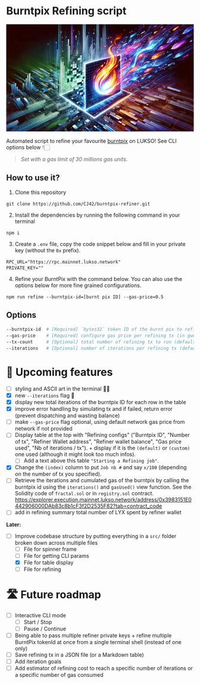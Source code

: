 # Burntpix Refining script

![Burntpix refiner image](./img/burntpix-refiner-image.webp)

Automated script to refine your favourite [burntpix](http://burntpix.com) on LUKSO! See CLI options below 👇🏻

> _Set with a gas limit of 30 millions gas units._

## How to use it?

1. Clone this repository

```
git clone https://github.com/CJ42/burntpix-refiner.git
```

2. Install the dependencies by running the following command in your terminal

```
npm i
```

3. Create a `.env` file, copy the code snippet below and fill in your private key (without the `0x` prefix).

```
RPC_URL="https://rpc.mainnet.lukso.network"
PRIVATE_KEY=""
```

4. Refine your BurntPix with the command below. You can also use the options below for more fine grained configurations.

```
npm run refine --burntpix-id=[burnt pix ID] --gas-price=0.5
```

## Options

```bash
--burntpix-id  # [Required] `bytes32` token ID of the burnt pix to refine (left padded with 12 x `0x00` bytes)
--gas-price    # [Required] configure gas price per refining tx (in gwei)
--tx-count     # [Optional] total number of refining tx to run (default = 100)
--iterations   # [Optional] number of iterations per refining tx (default = 1,000)
```

# 🫡 Upcoming features

- [ ] styling and ASCII art in the terminal 💅🏻
- [x] new `--iterations` flag 🔄
- [x] display new total iterations of the burntpix ID for each row in the table
- [x] improve error handling by simulating tx and if failed, return error (prevent dispatching and wasting balance)
- [ ] make `--gas-price` flag optional, using default network gas price from network if not provided
- [ ] Display table at the top with "Refining configs" ("Burntpix ID", "Number of tx", "Refiner Wallet address", "Refiner wallet balance", "Gas price used", "Nb of iterations / tx"). + display if it is the `(default)` or `(custom)` one used (although it might look too much infos).
  - [ ] Add a text above this table `"Starting a Refining job"`.
- [x] Change the `(index)` column to put `Job nb #` and say `x/100` (depending on the number of tx you specified).
- [ ] Retrieve the iterations and cumulated gas of the burntpix by calling the burntpix id using the `iterations()` and `gasUsed()` view function.
      See the Solidity code of `fractal.sol` or in `registry.sol` contract.
      https://explorer.execution.mainnet.lukso.network/address/0x3983151E0442906000DAb83c8b1cF3f2D2535F82?tab=contract_code
- [ ] add in refining summary total number of LYX spent by refiner wallet

**Later:**

- [ ] Improve codebase structure by putting everything in a `src/` folder broken down across multiple files
  - [ ] File for spinner frame
  - [ ] File for getting CLI params
  - [x] File for table display
  - [ ] File for refining

# 🛣️ Future roadmap

- [ ] Interactive CLI mode
  - [ ] Start / Stop
  - [ ] Pause / Continue
- [ ] Being able to pass multiple refiner private keys + refine multiple BurntPix tokenId at once from a single terminal shell (instead of one only)
- [ ] Save refining tx in a JSON file (or a Markdown table)
- [ ] Add iteration goals
- [ ] Add estimator of refining cost to reach a specific number of iterations or a specific number of gas consumed
